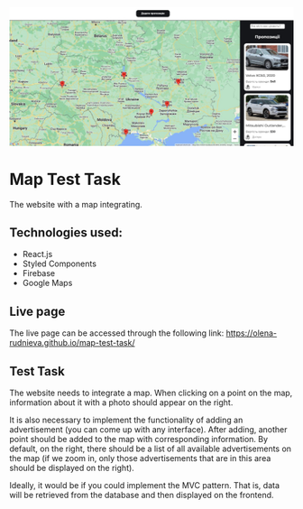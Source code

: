 ![Home](./public/home.jpg)

# Map Test Task

The website with a map integrating.

## Technologies used:

- React.js
- Styled Components
- Firebase
- Google Maps

## Live page

The live page can be accessed through the following link:
https://olena-rudnieva.github.io/map-test-task/

## Test Task

The website needs to integrate a map. When clicking on a point on the map,
information about it with a photo should appear on the right.

It is also necessary to implement the functionality of adding an advertisement
(you can come up with any interface). After adding, another point should be
added to the map with corresponding information. By default, on the right, there
should be a list of all available advertisements on the map (if we zoom in, only
those advertisements that are in this area should be displayed on the right).

Ideally, it would be if you could implement the MVC pattern. That is, data will
be retrieved from the database and then displayed on the frontend.
